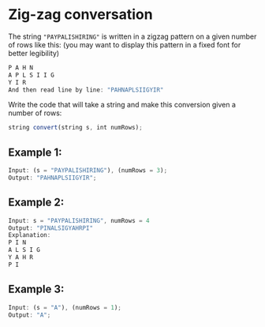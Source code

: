 # **Zig-zag conversation**

The string `"PAYPALISHIRING"` is written in a zigzag pattern on a given number of rows like this: (you may want to display this pattern in a fixed font for better legibility)

```javascript
P A H N
A P L S I I G
Y I R
And then read line by line: "PAHNAPLSIIGYIR"
```

Write the code that will take a string and make this conversion given a number of rows:

```javascript
string convert(string s, int numRows);
```

## **Example 1:**

```javascript
Input: (s = "PAYPALISHIRING"), (numRows = 3);
Output: "PAHNAPLSIIGYIR";
```

## **Example 2:**

```javascript
Input: s = "PAYPALISHIRING", numRows = 4
Output: "PINALSIGYAHRPI"
Explanation:
P I N
A L S I G
Y A H R
P I
```

## **Example 3:**

```javascript
Input: (s = "A"), (numRows = 1);
Output: "A";
```
